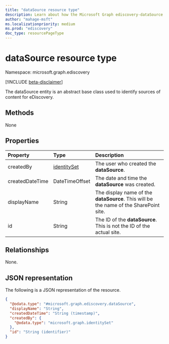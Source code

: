 ```yaml
---
title: "dataSource resource type"
description: Learn about how the Microsoft Graph ediscovery-dataSource resource type is an abstract base class used to identify sources of content for eDiscovery.
author: "mahage-msft"
ms.localizationpriority: medium
ms.prod: "ediscovery"
doc_type: resourcePageType
---
```


# dataSource resource type

Namespace: microsoft.graph.ediscovery

[!INCLUDE [beta-disclaimer](../../includes/beta-disclaimer.md)]

The dataSource entity is an abstract base class used to identify sources of content for eDiscovery.

## Methods

None

## Properties

|Property|Type|Description|
|:---|:---|:---|
|createdBy|[identitySet](../resources/identityset.md)|The user who created the **dataSource**.|
|createdDateTime|DateTimeOffset|The date and time the **dataSource** was created.|
|displayName|String|The display name of the **dataSource**. This will be the name of the SharePoint site.|
|id|String| The ID of the **dataSource**. This is not the ID of the actual site.|

## Relationships

None.

## JSON representation

The following is a JSON representation of the resource.
<!-- {
  "blockType": "resource",
  "keyProperty": "id",
  "@odata.type": "microsoft.graph.ediscovery.dataSource",
  "openType": false
}
-->

``` json
{
  "@odata.type": "#microsoft.graph.ediscovery.dataSource",
  "displayName": "String",
  "createdDateTime": "String (timestamp)",
  "createdBy": {
    "@odata.type": "microsoft.graph.identitySet"
  },
  "id": "String (identifier)"
}
```
